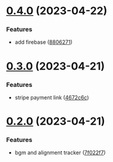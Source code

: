 # [0.4.0](https://github.com/gulfaraz/dm-screen/compare/v0.3.0...v0.4.0) (2023-04-22)


### Features

* add firebase ([8806271](https://github.com/gulfaraz/dm-screen/commit/8806271d645d8594e6cb2035a688d51e636f5965))



# [0.3.0](https://github.com/gulfaraz/dm-screen/compare/v0.2.0...v0.3.0) (2023-04-21)


### Features

* stripe payment link ([4672c6c](https://github.com/gulfaraz/dm-screen/commit/4672c6cd712a436de7f70a1e57bd08bc83674abb))



# [0.2.0](https://github.com/gulfaraz/dm-screen/compare/7f022f7ee9fbc8a7d5265685639e58bba342b5e8...v0.2.0) (2023-04-21)


### Features

* bgm and alignment tracker ([7f022f7](https://github.com/gulfaraz/dm-screen/commit/7f022f7ee9fbc8a7d5265685639e58bba342b5e8))



